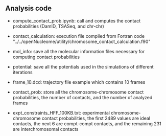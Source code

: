 ## Analysis code

- compute_contact_prob.ipynb: call and computes the contact probabilities (DamID, TSASeq, and chr-chr)

- contact_calculation: execution file compiled from Fortran code "../../openNucleome/utility/chromosome_contact_calculation.f90"

- mol_info: save all the molecular information files necessary for computing contact probabilities

- potential: save all the potentials used in the simulations of different iterations

- frame_10.dcd: trajectory file example which contains 10 frames

- contact_prob: store all the chromosome-chromosome contact probabilities, the number of contacts, and the number of analyzed frames

- expt_constraints_HFF_100KB.txt: experimental chromosome-chromosome contact probabilities, the first 2489 values are ideal contacts, the next 6 are compt-compt contacts, and the remaining 231 are interchromosomal contacts
